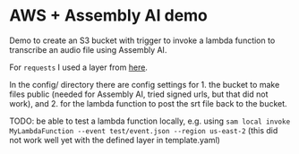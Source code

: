 # AWS + Assembly AI demo

Demo to create an S3 bucket with trigger to invoke a lambda function to transcribe an audio file using Assembly AI.

For `requests` I used a layer from [here](https://github.com/keithrozario/Klayers).

In the config/ directory there are config settings for 1. the bucket to make files public (needed for Assembly AI, tried signed urls, but that did not work), and 2. for the lambda function to post the srt file back to the bucket.

TODO: be able to test a lambda function locally, e.g. using `sam local invoke MyLambdaFunction --event test/event.json --region us-east-2` (this did not work well yet with the defined layer in template.yaml)
